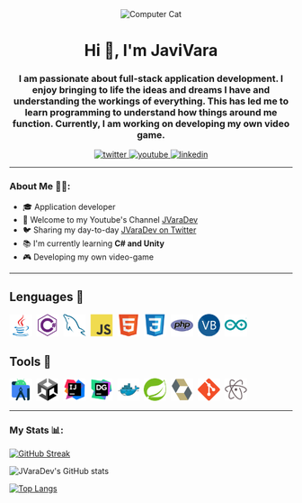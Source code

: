<div id="header" align="center">
    <img src="https://i.giphy.com/VbnUQpnihPSIgIXuZv.webp" alt="Computer Cat" height="200"/>
    <h1 align="center">Hi 👋, I'm JaviVara</h1>
    <h3 align="center">I am passionate about full-stack application development. 
        I enjoy bringing to life the ideas and dreams I have and understanding the workings of everything. 
        This has led me to learn programming to understand how things around me function. 
        Currently, I am working on developing my own video game.</h3>
</div>

<div id="social" align="center">
    <a id="twitterIcon" href="https://x.com/jvaradev?t=foWxoyaOgrAqUdhF9e14tg&s=09">
        <img src="https://img.shields.io/twitter/url?url=https%3A%2F%2Fx.com%2Fjvaradev%3Ft%3DfoWxoyaOgrAqUdhF9e14tg%26s%3D09&style=social&logo=twitter&label=twitter&labelColor=blue&color=grey" alt="twitter">
    </a>
    <a id="youtubeIcon" href="https://www.youtube.com/channel/UCuqaTWVeYo-YIN6rwL79qLA">
        <img src="https://img.shields.io/youtube/channel/subscribers/UCuqaTWVeYo-YIN6rwL79qLA?style=social&logo=youtube" alt="youtube">
    </a>
    <a id="linkedinIcon" href="https://www.linkedin.com/in/javier-vara-selgas-3516b1278/">
        <img src="https://content.linkedin.com/content/dam/brand/site/img/logo/do/do-approved-assets.png" alt="linkedin" height="20">
    </a>
</div>

---

### About Me 👨‍💻:
- 🎓 Application developer
- :movie_camera: Welcome to my Youtube's Channel [JVaraDev](https://www.youtube.com/channel/UCuqaTWVeYo-YIN6rwL79qLA)
- :bird: Sharing my day-to-day [JVaraDev on Twitter](https://x.com/jvaradev?t=foWxoyaOgrAqUdhF9e14tg&s=09)
- :books: I'm currently learning **C# and Unity**
- :video_game: Developing my own video-game

---

<div id="lenguages" align="left">
    <h2>Lenguages 📔</h2>
   <img src="https://github.com/devicons/devicon/blob/master/icons/java/java-original.svg" title="Java" 
    alt="Java" width="40" height="40">&nbsp;
    <img src="https://github.com/devicons/devicon/blob/master/icons/csharp/csharp-line.svg" title="C#" 
    alt="Arduino" width="40" height="40">&nbsp;
    <img src="https://github.com/devicons/devicon/blob/master/icons/mysql/mysql-original.svg" title="MySql" 
    alt="MySql" width="40" height="40">&nbsp;
    <img src="https://github.com/devicons/devicon/blob/master/icons/javascript/javascript-original.svg" title="JavaScript" 
    alt="JavaScript" width="40" height="40">&nbsp;
    <img src="https://github.com/devicons/devicon/blob/master/icons/html5/html5-original.svg" title="HTML5" 
    alt="HTML5" width="40" height="40">&nbsp;
    <img src="https://github.com/devicons/devicon/blob/master/icons/css3/css3-original.svg" title="CSS" 
    alt="CSS" width="40" height="40">&nbsp;
    <img src="https://github.com/devicons/devicon/blob/master/icons/php/php-original.svg" title="PHP" 
    alt="PHP" width="40" height="40">&nbsp;
    <img src="https://github.com/devicons/devicon/blob/master/icons/visualbasic/visualbasic-original.svg" title="VisualBasic" 
    alt="VisualBasic" width="40" height="40">&nbsp;
    <img src="https://github.com/devicons/devicon/blob/master/icons/arduino/arduino-original.svg" title="Arduino" 
    alt="Arduino" width="40" height="40">&nbsp;
</div>
<div id="Tools" align="left">
    <h2>Tools 🔧</h2>
    <img src="https://github.com/devicons/devicon/blob/master/icons/androidstudio/androidstudio-original.svg" title="AndroidStudio" 
    alt="Android" width="40" height="40">&nbsp;
    <img src="https://github.com/devicons/devicon/blob/master/icons/unity/unity-original.svg" title="Unity" 
    alt="Android" width="40" height="40">&nbsp;
    <img src="https://github.com/devicons/devicon/blob/master/icons/intellij/intellij-original.svg" title="Intellij" 
    alt="Intellij" width="40" height="40">&nbsp;
    <img src="https://github.com/devicons/devicon/blob/master/icons/datagrip/datagrip-original.svg" title="DataGrip" 
    alt="DataGrip" width="40" height="40">&nbsp;
    <img src="https://github.com/devicons/devicon/blob/master/icons/docker/docker-original.svg" title="Docker" 
    alt="Docker" width="40" height="40">&nbsp;
    <img src="https://github.com/devicons/devicon/blob/master/icons/spring/spring-original.svg" title="Spring" 
    alt="Spring" width="40" height="40">&nbsp;
    <img src="https://github.com/devicons/devicon/blob/master/icons/hibernate/hibernate-original.svg" title="Hibernate" 
    alt="Hibernate" width="40" height="40">&nbsp;
    <img src="https://github.com/devicons/devicon/blob/master/icons/git/git-original.svg" title="Git" 
    alt="Git" width="40" height="40">&nbsp;
    <img src="https://github.com/devicons/devicon/blob/master/icons/atom/atom-original.svg" title="Atom" 
    alt="Atom" width="40" height="40">&nbsp;
</div>

---

### My Stats :bar_chart::
[![GitHub Streak](http://github-readme-streak-stats.herokuapp.com?user=jvaradev&theme=dark&hide_border=true)](https://git.io/streak-stats)

![JVaraDev's GitHub stats](https://github-readme-stats.vercel.app/api?username=jvaradev&show_icons=true&theme=tokyonight)

[![Top Langs](https://github-readme-stats.vercel.app/api/top-langs/?username=jvaradev)](https://github.com/anuraghazra/github-readme-stats)

